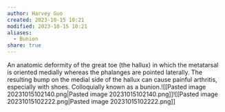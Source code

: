 ```yaml
---
author: Harvey Guo
created: 2023-10-15 10:21
modified: 2023-10-15 10:21
aliases:
  - Bunion
share: true
---
```

An anatomic deformity of the great toe (the hallux) in which the metatarsal is oriented medially whereas the phalanges are pointed laterally. The resulting bump on the medial side of the hallux can cause painful arthritis, especially with shoes. Colloquially known as a bunion.![[Pasted image 20231015102140.png|Pasted image 20231015102140.png]]![[Pasted image 20231015102222.png|Pasted image 20231015102222.png]]
